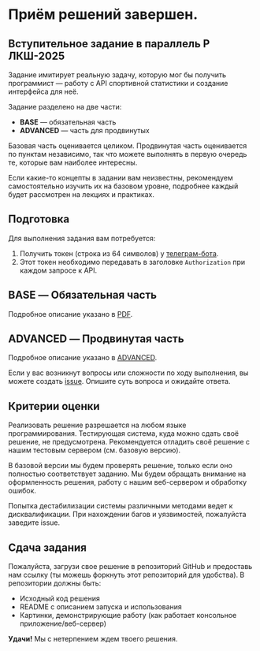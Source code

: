 # Приём решений завершен.


## Вступительное задание в параллель P ЛКШ-2025


Задание имитирует реальную задачу, которую мог бы получить программист — работу с API спортивной статистики и создание интерфейса для неё.

Задание разделено на две части:
- **BASE** — обязательная часть
- **ADVANCED** — часть для продвинутых

Базовая часть оценивается целиком.
Продвинутая часть оценивается по пунктам независимо, так что можете выполнять в первую очередь те, которые вам наиболее интересны.

Если какие-то концепты в задании вам неизвестны, рекомендуем самостоятельно изучить их на базовом уровне, подробнее каждый будет рассмотрен на лекциях и практиках.

## Подготовка

Для выполнения задания вам потребуется:
1. Получить токен (строка из 64 символов) у [телеграм-бота](https://t.me/lksh_p_2025_bot).
2. Этот токен необходимо передавать в заголовке `Authorization` при каждом запросе к API.

## BASE — Обязательная часть

Подробное описание указано в [PDF](statement_base.pdf).

## ADVANCED — Продвинутая часть

Подробное описание указано в [ADVANCED](ADVANCED.md).

Если у вас возникнут вопросы или сложности по ходу выполнения, вы можете создать [issue](https://github.com/KhetagAb/lksh-enter-2025/issues). Опишите суть вопроса и ожидайте ответа.

## Критерии оценки

Реализовать решение разрешается на любом языке программирования. Тестирующая система, куда можно сдать своё решение, не предусмотрена. Рекомендуется отладить своё решение с нашим тестовым сервером (см. базовую версию).

В базовой версии мы будем проверять решение, только если оно полностью соответствует заданию. Мы будем обращать внимание на оформленность решения, работу с нашим веб-сервером и обработку ошибок.

Попытка дестабилизации системы различными методами ведет к дисквалификации. При нахождении багов и уязвимостей, пожалуйста заведите issue.

## Сдача задания

Пожалуйста, загрузи свое решение в репозиторий GitHub и предоставь нам ссылку (ты можешь форкнуть этот репозиторий для удобства). В репозитории должны быть:
- Исходный код решения
- README с описанием запуска и использования
- Картинки, демонстрирующие работу (как работает консольное приложение/веб-сервер)

**Удачи!** Мы с нетерпением ждем твоего решения.
